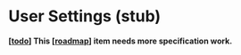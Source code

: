 # User Settings (stub)

**[[todo]] This [[roadmap]] item needs more specification work.** 


[//begin]: # "Autogenerated link references for markdown compatibility"
[todo]: todo.md "Todo"
[roadmap]: roadmap.md "Roadmap"
[//end]: # "Autogenerated link references"
